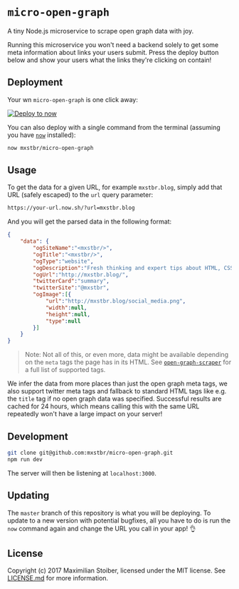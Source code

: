 # `micro-open-graph`

A tiny Node.js microservice to scrape open graph data with joy.

Running this microservice you won't need a backend solely to get some meta information about links your users submit. Press the deploy button below and show your users what the links they're clicking on contain!

## Deployment

Your wn `micro-open-graph` is one click away:

[![Deploy to now](https://deploy.now.sh/static/button.svg)](https://deploy.now.sh/?repo=https://github.com/mxstbr/micro-open-graph)

You can also deploy with a single command from the terminal (assuming you have [`now`](https://now.sh) installed):

```sh
now mxstbr/micro-open-graph
```

## Usage

To get the data for a given URL, for example `mxstbr.blog`, simply add that URL (safely escaped) to the `url` query parameter:

```sh
https://your-url.now.sh/?url=mxstbr.blog
```

And you will get the parsed data in the following format:

```JSON
{
	"data": {
		"ogSiteName":"<mxstbr/>",
		"ogTitle":"<mxstbr/>",
		"ogType":"website",
		"ogDescription":"Fresh thinking and expert tips about HTML, CSS, JavaScript and other web technologies.",
		"ogUrl":"http://mxstbr.blog/",
		"twitterCard":"summary",
		"twitterSite":"@mxstbr",
		"ogImage":[{
			"url":"http://mxstbr.blog/social_media.png",
			"width":null,
			"height":null,
			"type":null
		}]
	}
}
```

> Note: Not all of this, or even more, data might be available depending on the `meta` tags the page has in its HTML. See [`open-graph-scraper`](https://github.com/jshemas/openGraphScraper/blob/master/app.js) for a full list of supported tags.

We infer the data from more places than just the open graph meta tags, we also support twitter meta tags and fallback to standard HTML tags like e.g. the `title` tag if no open graph data was specified. Successful results are cached for 24 hours, which means calling this with the same URL repeatedly won't have a large impact on your server!

## Development

```sh
git clone git@github.com:mxstbr/micro-open-graph.git
npm run dev
```

The server will then be listening at `localhost:3000`.

## Updating

The `master` branch of this repository is what you will be deploying. To update to a new version with potential bugfixes, all you have to do is run the `now` command again and change the URL you call in your app! 👌

## License

Copyright (c) 2017 Maximilian Stoiber, licensed under the MIT license. See [LICENSE.md](LICENSE.md) for more information.
